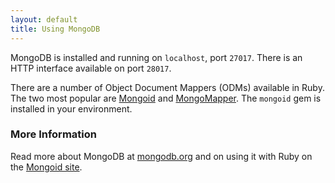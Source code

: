 ```yaml
---
layout: default
title: Using MongoDB
---
```


MongoDB is installed and running on `localhost`, port `27017`. There is an HTTP interface available on port `28017`.

There are a number of Object Document Mappers (ODMs) available in Ruby. The two most popular are [Mongoid][mongoid] and [MongoMapper][mongomapper]. The `mongoid` gem is installed in your environment.

### More Information

Read more about MongoDB at [mongodb.org][mongodb] and on using it with Ruby on the [Mongoid site][mongoid].

[mongodb]: http://www.mongodb.org
[mongoid]: http://mongoid.org
[mongomapper]: http://mongomapper.com
